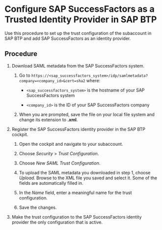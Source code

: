 <!-- loio80a3fd16d144454fbe08377d284e3c37 -->

# Configure SAP SuccessFactors as a Trusted Identity Provider in SAP BTP

Use this procedure to set up the trust configuration of the subaccount in SAP BTP and add SAP SuccessFactors as an identity provider.



## Procedure

1.  Download SAML metadata from the SAP SuccessFactors system.

    1.  Go to `https://<sap_successfactors_system>/idp/samlmetadata?company=<company_id>&cert=sha2` where:

        -   `<sap_successfactors_system>` is the hostname of your SAP SuccessFactors system

        -   `<company_id>` is the ID of your SAP SuccessFactors company


    2.  When you are prompted, save the file on your local file system and change its extension to **.xml**.


2.  Register the SAP SuccessFactors identity provider in the SAP BTP cockpit.

    1.  Open the cockpit and navigate to your subaccount.

    2.  Choose *Security* \> *Trust Configuration*.

    3.  Choose *New SAML Trust Configuration*.

    4.  To upload the SAML metadata you downloaded in step 1, choose *Upload*. Browse to the XML file you saved and select it. Some of the fields are automatically filled in.

    5.  In the *Name* field, enter a meaningful name for the trust configuration.

    6.  Save the changes.


3.  Make the trust configuration to the SAP SuccessFactors identity provider the only configuration that is active.


